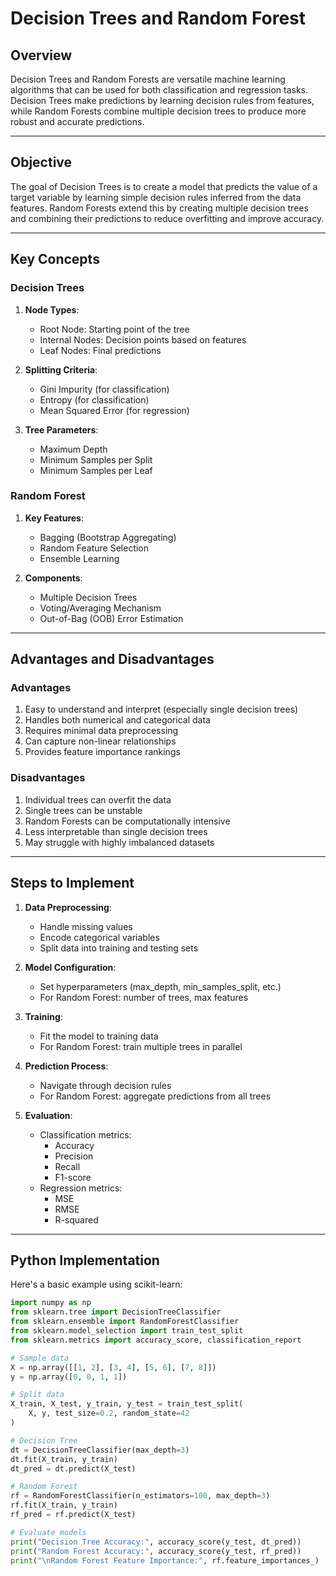 # Decision Trees and Random Forest

## Overview
Decision Trees and Random Forests are versatile machine learning algorithms that can be used for both classification and regression tasks. Decision Trees make predictions by learning decision rules from features, while Random Forests combine multiple decision trees to produce more robust and accurate predictions.

---

## Objective
The goal of Decision Trees is to create a model that predicts the value of a target variable by learning simple decision rules inferred from the data features. Random Forests extend this by creating multiple decision trees and combining their predictions to reduce overfitting and improve accuracy.

---

## Key Concepts

### Decision Trees
1. **Node Types**:
   - Root Node: Starting point of the tree
   - Internal Nodes: Decision points based on features
   - Leaf Nodes: Final predictions

2. **Splitting Criteria**:
   - Gini Impurity (for classification)
   - Entropy (for classification)
   - Mean Squared Error (for regression)

3. **Tree Parameters**:
   - Maximum Depth
   - Minimum Samples per Split
   - Minimum Samples per Leaf

### Random Forest
1. **Key Features**:
   - Bagging (Bootstrap Aggregating)
   - Random Feature Selection
   - Ensemble Learning

2. **Components**:
   - Multiple Decision Trees
   - Voting/Averaging Mechanism
   - Out-of-Bag (OOB) Error Estimation

---

## Advantages and Disadvantages

### Advantages
1. Easy to understand and interpret (especially single decision trees)
2. Handles both numerical and categorical data
3. Requires minimal data preprocessing
4. Can capture non-linear relationships
5. Provides feature importance rankings

### Disadvantages
1. Individual trees can overfit the data
2. Single trees can be unstable
3. Random Forests can be computationally intensive
4. Less interpretable than single decision trees
5. May struggle with highly imbalanced datasets

---

## Steps to Implement

1. **Data Preprocessing**:
   - Handle missing values
   - Encode categorical variables
   - Split data into training and testing sets

2. **Model Configuration**:
   - Set hyperparameters (max_depth, min_samples_split, etc.)
   - For Random Forest: number of trees, max features

3. **Training**:
   - Fit the model to training data
   - For Random Forest: train multiple trees in parallel

4. **Prediction Process**:
   - Navigate through decision rules
   - For Random Forest: aggregate predictions from all trees

5. **Evaluation**:
   - Classification metrics:
     - Accuracy
     - Precision
     - Recall
     - F1-score
   - Regression metrics:
     - MSE
     - RMSE
     - R-squared

---

## Python Implementation
Here's a basic example using scikit-learn:

```python
import numpy as np
from sklearn.tree import DecisionTreeClassifier
from sklearn.ensemble import RandomForestClassifier
from sklearn.model_selection import train_test_split
from sklearn.metrics import accuracy_score, classification_report

# Sample data
X = np.array([[1, 2], [3, 4], [5, 6], [7, 8]])
y = np.array([0, 0, 1, 1])

# Split data
X_train, X_test, y_train, y_test = train_test_split(
    X, y, test_size=0.2, random_state=42
)

# Decision Tree
dt = DecisionTreeClassifier(max_depth=3)
dt.fit(X_train, y_train)
dt_pred = dt.predict(X_test)

# Random Forest
rf = RandomForestClassifier(n_estimators=100, max_depth=3)
rf.fit(X_train, y_train)
rf_pred = rf.predict(X_test)

# Evaluate models
print("Decision Tree Accuracy:", accuracy_score(y_test, dt_pred))
print("Random Forest Accuracy:", accuracy_score(y_test, rf_pred))
print("\nRandom Forest Feature Importance:", rf.feature_importances_)